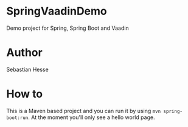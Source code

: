 # SpringVaadinDemo
Demo project for Spring, Spring Boot and Vaadin

# Author
Sebastian Hesse

# How to
This is a Maven based project and you can run it by using `mvn spring-boot:run`. At the moment you'll only see a hello world page.
